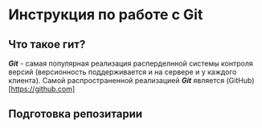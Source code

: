 # Инструкция по работе с Git

## Что такое гит?
***Git*** - самая популярная реализация расперделнной системы контроля версий (версионность поддерживается и на сервере и у каждого клиента). Самой распространенной реализацией ***Git*** является (GitHub)[https://github.com]
## Подготовка репозитарии